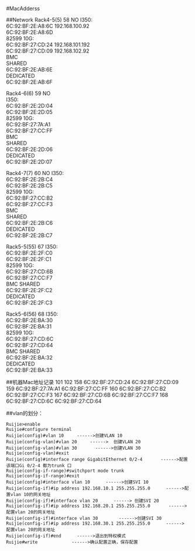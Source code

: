 #MacAdderss

##Network
Rack4-5(5)      58  NO
I350:           
6C:92:BF:2E:A8:6C      192.168.100.92     
6C:92:BF:2E:A8:6D     
82599 10G:          
6C:92:BF:27:CD:24        192.168.101.192   
6C:92:BF:27:CD:09       192.168.102.92     
BMC         
SHARED          
6C:92:BF:2E:AB:6E           
DEDICATED           
6C:92:BF:2E:AB:6F           
            
Rack4-6(6)      59  NO  
I350:           
6C:92:BF:2E:2D:04           
6C:92:BF:2E:2D:05           
82599 10G:          
6C:92:BF:27:7A:A1           
6C:92:BF:27:CC:FF           
BMC         
SHARED          
6C:92:BF:2E:2D:06           
DEDICATED           
6C:92:BF:2E:2D:07           
            
Rack4-7(7)      60  NO
I350:           
6C:92:BF:2E:2B:C4           
6C:92:BF:2E:2B:C5           
82599 10G:          
6C:92:BF:27:CC:B2           
6C:92:BF:27:CC:F3           
BMC         
SHARED          
6C:92:BF:2E:2B:C6           
DEDICATED           
6C:92:BF:2E:2B:C7           

Rack5-5(55) 67
I350:   
6C:92:BF:2E:2F:C0   
6C:92:BF:2E:2F:C1   
82599 10G:  
6C:92:BF:27:CD:6B   
6C:92:BF:27:CC:F7   
BMC 
SHARED  
6C:92:BF:2E:2F:C2   
DEDICATED   
6C:92:BF:2E:2F:C3   
    
    
Rack5-6(56) 68
I350:   
6C:92:BF:2E:BA:30   
6C:92:BF:2E:BA:31   
82599 10G:  
6C:92:BF:27:CD:6C   
6C:92:BF:27:CD:64   
BMC 
SHARED  
6C:92:BF:2E:BA:32   
DEDICATED   
6C:92:BF:2E:BA:33   

##机器Mac地址记录
        101                     102 
158     6C:92:BF:27:CD:24       6C:92:BF:27:CD:09    
159     6C:92:BF:27:7A:A1       6C:92:BF:27:CC:FF 
160     6C:92:BF:27:CC:B2       6C:92:BF:27:CC:F3 
167     6C:92:BF:27:CD:6B       6C:92:BF:27:CC:F7
168     6C:92:BF:27:CD:6C       6C:92:BF:27:CD:64
    
##vlan的划分：

```
Ruijie>enable 
Ruijie#configure terminal
Ruijie(config)#vlan 10     ------>创建VLAN 10
Ruijie(config-vlan)#vlan 20     ------>  创建VLAN 20
Ruijie(config-vlan)#vlan 30       ------>创建VLAN 30
Ruijie(config-vlan)#exit
Ruijie(config)#interface range GigabitEthernet 0/2-4       ------>配置该端口Gi 0/2-4 都为trunk 口
Ruijie(config-if-range)#switchport mode trunk
Ruijie(config-if-range)#exit
Ruijie(config)#interface vlan 10      ------>创建SVI 10
Ruijie(config-if)#ip address 192.168.10.1 255.255.255.0      ------>配置vlan 10的网关地址
Ruijie(config-if)#interface vlan 20      ------> 创建SVI 20
Ruijie(config-if)#ip address 192.168.20.1 255.255.255.0       ------> 配置vlan 20的网关地址
Ruijie(config-if)#interface vlan 30        ------>创建SVI 30
Ruijie(config-if)#ip address 192.168.30.1 255.255.255.0      ------> 配置vlan 20的网关地址
Ruijie(config-if)#end      ------>退出到特权模式
Ruijie#write             ------>确认配置正确，保存配置

```